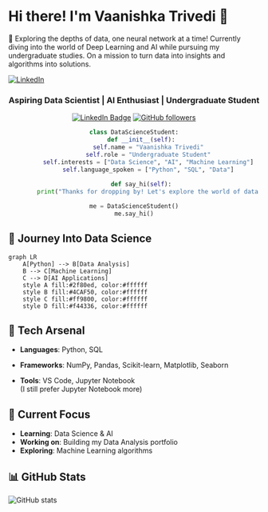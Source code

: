 # Hi there! I'm Vaanishka Trivedi 👋

🎯 Exploring the depths of data, one neural network at a time! 
Currently diving into the world of Deep Learning and AI while pursuing my undergraduate studies. 
On a mission to turn data into insights and algorithms into solutions.

[![LinkedIn](https://img.shields.io/badge/LinkedIn-0077B5?style=flat&logo=linkedin&logoColor=white)](https://www.linkedin.com/in/vaanishka-trivedi-5b1ab7323/)

<div align="center">

###  Aspiring Data Scientist | AI Enthusiast | Undergraduate Student

[![LinkedIn Badge](https://img.shields.io/badge/-VaanishkaTrivedi-0e76a8?style=flat&labelColor=0e76a8&logo=linkedin&logoColor=white)](https://www.linkedin.com/in/vaanishka-trivedi-5b1ab7323/)
[![GitHub followers](https://img.shields.io/github/followers/vaanishka?label=Follow&style=social)](https://github.com/vaanishka)

```python
class DataScienceStudent:
    def __init__(self):
        self.name = "Vaanishka Trivedi"
        self.role = "Undergraduate Student"
        self.interests = ["Data Science", "AI", "Machine Learning"]
        self.language_spoken = ["Python", "SQL", "Data"]
    
    def say_hi(self):
        print("Thanks for dropping by! Let's explore the world of data together!")

me = DataScienceStudent()
me.say_hi()
```

</div>

## 🚀 Journey Into Data Science

```mermaid
graph LR
    A[Python] --> B[Data Analysis]
    B --> C[Machine Learning]
    C --> D[AI Applications]
    style A fill:#2f80ed, color:#ffffff
    style B fill:#4CAF50, color:#ffffff
    style C fill:#ff9800, color:#ffffff
    style D fill:#f44336, color:#ffffff
```



## 🧠 Tech Arsenal
- **Languages**: Python, SQL

- **Frameworks**: NumPy, Pandas, Scikit-learn, Matplotlib, Seaborn

- **Tools**: VS Code, Jupyter Notebook  
  (I still prefer Jupyter Notebook more)



## 🌱 Current Focus
- **Learning**: Data Science & AI
- **Working on**: Building my Data Analysis portfolio
- **Exploring**: Machine Learning algorithms

## 📊 GitHub Stats

![GitHub stats](https://github-readme-stats.vercel.app/api?username=vaanishka&show_icons=true&theme=tokyonight)

